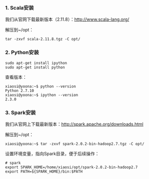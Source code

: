 ### 1. Scala安装

我们从官网下载最新版本（2.11.8）：http://www.scala-lang.org/

解压到~/opt：
```
tar -zxvf scala-2.11.8.tgz -C opt/
```
### 2. Python安装
```
sudo apt-get install ipython
sudo apt-get install python
```
查看版本：
```
xiaosi@yoona:~$ python --version
Python 2.7.10
xiaosi@yoona:~$ ipython --version
2.3.0
```
### 3. Spark安装

我们从官网上下载最新版本：http://spark.apache.org/downloads.html

解压到~/opt：
```
xiaosi@yoona:~$ tar -zxvf spark-2.0.2-bin-hadoop2.7.tgz -C opt/
```
设置环境变量，指向Spark目录，便于后续操作：
```
# spark
export SPARK_HOME=/home/xiaosi/opt/spark-2.0.2-bin-hadoop2.7
export PATH=${SPARK_HOME}/bin:$PATH
```







